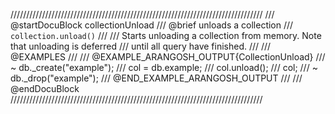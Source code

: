 ////////////////////////////////////////////////////////////////////////////////
/// @startDocuBlock collectionUnload
/// @brief unloads a collection
/// `collection.unload()`
///
/// Starts unloading a collection from memory. Note that unloading is deferred
/// until all query have finished.
///
/// @EXAMPLES
///
/// @EXAMPLE_ARANGOSH_OUTPUT{CollectionUnload}
/// ~ db._create("example");
///   col = db.example;
///   col.unload();
///   col;
/// ~ db._drop("example");
/// @END_EXAMPLE_ARANGOSH_OUTPUT
///
/// @endDocuBlock
////////////////////////////////////////////////////////////////////////////////